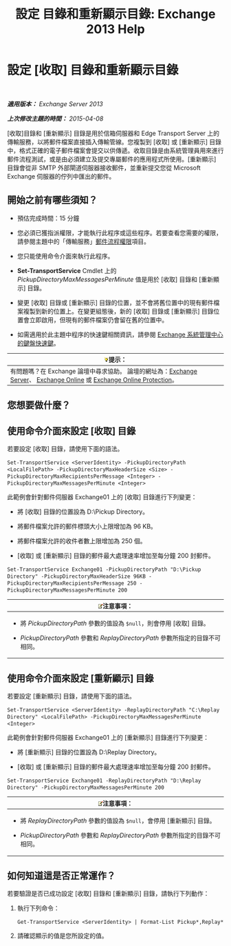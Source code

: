 ﻿---
title: '設定 目錄和重新顯示目錄: Exchange 2013 Help'
TOCTitle: 設定 目錄和重新顯示目錄
ms:assetid: c9ca7358-9a08-4f57-89d0-910e4438df8a
ms:mtpsurl: https://technet.microsoft.com/zh-tw/library/Bb124549(v=EXCHG.150)
ms:contentKeyID: 50474222
ms.date: 05/21/2018
mtps_version: v=EXCHG.150
ms.translationtype: MT
---

# 設定 [收取] 目錄和重新顯示目錄

 

_**適用版本：** Exchange Server 2013_

_**上次修改主題的時間：** 2015-04-08_

\[收取\]目錄和 \[重新顯示\] 目錄是用於信箱伺服器和 Edge Transport Server 上的傳輸服務，以將郵件檔案直接插入傳輸管線。您複製到 \[收取\] 或 \[重新顯示\] 目錄中，格式正確的電子郵件檔案會提交以供傳遞。收取目錄是由系統管理員用來進行郵件流程測試，或是由必須建立及提交專屬郵件的應用程式所使用。\[重新顯示\] 目錄會從非 SMTP 外部閘道伺服器接收郵件，並重新提交您從 Microsoft Exchange 伺服器的佇列中匯出的郵件。

## 開始之前有哪些須知？

  - 預估完成時間：15 分鐘

  - 您必須已獲指派權限，才能執行此程序或這些程序。若要查看您需要的權限，請參閱主題中的「傳輸服務」[郵件流程權限](mail-flow-permissions-exchange-2013-help.md)項目。

  - 您只能使用命令介面來執行此程序。

  - **Set-TransportService** Cmdlet 上的 *PickupDirectoryMaxMessagesPerMinute* 值是用於 \[收取\] 目錄和 \[重新顯示\] 目錄。

  - 變更 \[收取\] 目錄或 \[重新顯示\] 目錄的位置，並不會將舊位置中的現有郵件檔案複製到新的位置上。在變更組態後，新的 \[收取\] 目錄或 \[重新顯示\] 目錄位置會立即啟用，但現有的郵件檔案仍會留在舊的位置中。

  - 如需適用於此主題中程序的快速鍵相關資訊，請參閱 [Exchange 系統管理中心的鍵盤快速鍵](keyboard-shortcuts-in-the-exchange-admin-center-exchange-online-protection-help.md)。

<table>
<thead>
<tr class="header">
<th><img src="images/Bb124558.tip(EXCHG.150).gif" title="提示" alt="提示" />提示：</th>
</tr>
</thead>
<tbody>
<tr class="odd">
<td>有問題嗎？在 Exchange 論壇中尋求協助。 論壇的網址為：<a href="https://go.microsoft.com/fwlink/p/?linkid=60612">Exchange Server</a>、 <a href="https://go.microsoft.com/fwlink/p/?linkid=267542">Exchange Online</a> 或 <a href="https://go.microsoft.com/fwlink/p/?linkid=285351">Exchange Online Protection</a>。</td>
</tr>
</tbody>
</table>


## 您想要做什麼？

## 使用命令介面來設定 \[收取\] 目錄

若要設定 \[收取\] 目錄，請使用下面的語法。

    Set-TransportService <ServerIdentity> -PickupDirectoryPath <LocalFilePath> -PickupDirectoryMaxHeaderSize <Size> -PickupDirectoryMaxRecipientsPerMessage <Integer> -PickupDirectoryMaxMessagesPerMinute <Integer>

此範例會針對郵件伺服器 Exchange01 上的 \[收取\] 目錄進行下列變更：

  - 將 \[收取\] 目錄的位置設為 D:\\Pickup Directory。

  - 將郵件檔案允許的郵件標頭大小上限增加為 96 KB。

  - 將郵件檔案允許的收件者數上限增加為 250 個。

  - \[收取\] 或 \[重新顯示\] 目錄的郵件最大處理速率增加至每分鐘 200 封郵件。

<!-- end list -->

    Set-TransportService Exchange01 -PickupDirectoryPath "D:\Pickup Directory" -PickupDirectoryMaxHeaderSize 96KB -PickupDirectoryMaxRecipientsPerMessage 250 -PickupDirectoryMaxMessagesPerMinute 200

<table>
<colgroup>
<col style="width: 100%" />
</colgroup>
<thead>
<tr class="header">
<th><img src="images/Bb124558.note(EXCHG.150).gif" title="注意事項" alt="注意事項" />注意事項：</th>
</tr>
</thead>
<tbody>
<tr class="odd">
<td><ul>
<li><p>將 <em>PickupDirectoryPath</em> 參數的值設為 <code>$null</code>，則會停用 [收取] 目錄。</p></li>
<li><p><em>PickupDirectoryPath</em> 參數和 <em>ReplayDirectoryPath</em> 參數所指定的目錄不可相同。</p></li>
</ul></td>
</tr>
</tbody>
</table>


## 使用命令介面來設定 \[重新顯示\] 目錄

若要設定 \[重新顯示\] 目錄，請使用下面的語法。

    Set-TransportService <ServerIdentity> -ReplayDirectoryPath "C:\Replay Directory" <LocalFilePath> -PickupDirectoryMaxMessagesPerMinute <Integer>

此範例會針對郵件伺服器 Exchange01 上的 \[重新顯示\] 目錄進行下列變更：

  - 將 \[重新顯示\] 目錄的位置設為 D:\\Replay Directory。

  - \[收取\] 或 \[重新顯示\] 目錄的郵件最大處理速率增加至每分鐘 200 封郵件。

<!-- end list -->

    Set-TransportService Exchange01 -ReplayDirectoryPath "D:\Replay Directory" -PickupDirectoryMaxMessagesPerMinute 200

<table>
<colgroup>
<col style="width: 100%" />
</colgroup>
<thead>
<tr class="header">
<th><img src="images/Bb124558.note(EXCHG.150).gif" title="注意事項" alt="注意事項" />注意事項：</th>
</tr>
</thead>
<tbody>
<tr class="odd">
<td><ul>
<li><p>將 <em>ReplayDirectoryPath</em> 參數的值設為 <code>$null</code>，會停用 [重新顯示] 目錄。</p></li>
<li><p><em>PickupDirectoryPath</em> 參數和 <em>ReplayDirectoryPath</em> 參數所指定的目錄不可相同。</p></li>
</ul></td>
</tr>
</tbody>
</table>


## 如何知道這是否正常運作？

若要驗證是否已成功設定 \[收取\] 目錄和 \[重新顯示\] 目錄，請執行下列動作：

1.  執行下列命令：
    
        Get-TransportService <ServerIdentity> | Format-List Pickup*,Replay*

2.  請確認顯示的值是您所設定的值。

